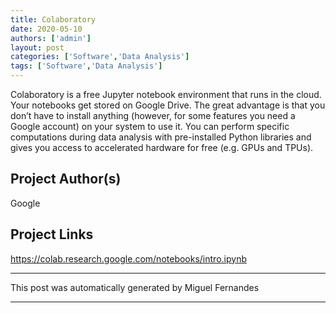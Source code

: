 ```yaml
---
title: Colaboratory
date: 2020-05-10
authors: ['admin']
layout: post
categories: ['Software','Data Analysis']
tags: ['Software','Data Analysis']
---
```

Colaboratory is a free Jupyter notebook environment that runs in the cloud. Your notebooks get stored on Google Drive. The great advantage is that you don’t have to install anything (however, for some features you need a Google account) on your system to use it. You can perform specific computations during data analysis with pre-installed Python libraries and gives you access to accelerated hardware for free (e.g. GPUs and TPUs).
## Project Author(s)
Google
## Project Links
https://colab.research.google.com/notebooks/intro.ipynb
***
This post was automatically generated by
Miguel Fernandes
***
